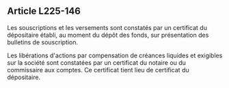 Article L225-146
----
Les souscriptions et les versements sont constatés par un certificat du
dépositaire établi, au moment du dépôt des fonds, sur présentation des bulletins
de souscription.

Les libérations d'actions par compensation de créances liquides et exigibles sur
la société sont constatées par un certificat du notaire ou du commissaire aux
comptes. Ce certificat tient lieu de certificat du dépositaire.
